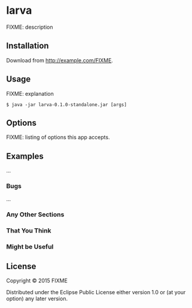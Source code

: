 # larva

FIXME: description

## Installation

Download from http://example.com/FIXME.

## Usage

FIXME: explanation

    $ java -jar larva-0.1.0-standalone.jar [args]

## Options

FIXME: listing of options this app accepts.

## Examples

...

### Bugs

...

### Any Other Sections
### That You Think
### Might be Useful

## License

Copyright © 2015 FIXME

Distributed under the Eclipse Public License either version 1.0 or (at
your option) any later version.
